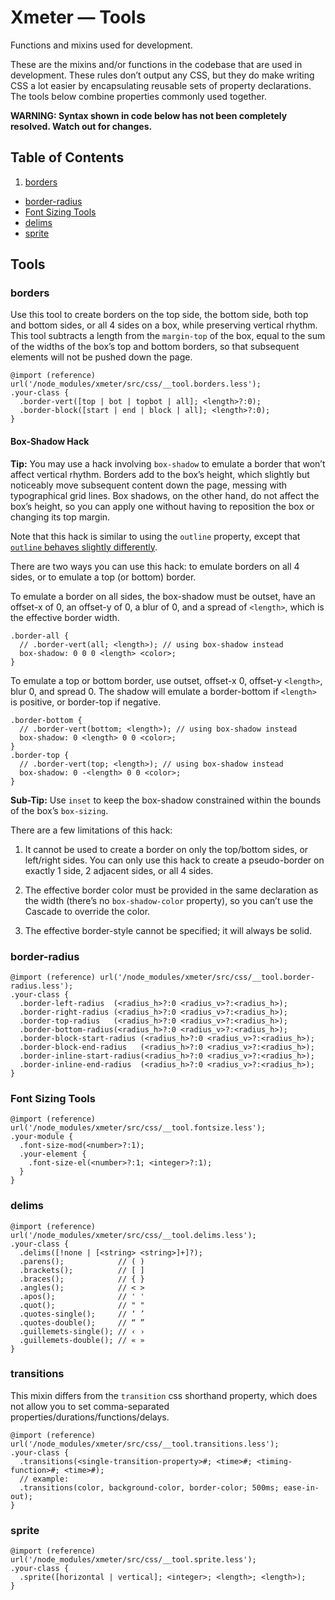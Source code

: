 # Xmeter — Tools

Functions and mixins used for development.

These are the mixins and/or functions in the codebase that are used in development.
These rules don’t output any CSS, but they do make writing CSS a lot easier
by encapsulating reusable sets of property declarations.
The tools below combine properties commonly used together.

**WARNING: Syntax shown in code below has not been completely resolved.
Watch out for changes.**



## Table of Contents

  1. [borders](#borders)
  - [border-radius](#border-radius)
  - [Font Sizing Tools](#font-sizing-tools)
  - [delims](#delims)
  - [sprite](#sprite)



## Tools


### borders
Use this tool to create borders on the top side, the bottom side, both top and bottom sides,
or all 4 sides on a box, while preserving vertical rhythm. This tool subtracts a length from
the `margin-top` of the box, equal to the sum of the widths of the box’s top and bottom borders,
so that subsequent elements will not be pushed down the page.
```less
@import (reference) url('/node_modules/xmeter/src/css/__tool.borders.less');
.your-class {
  .border-vert([top | bot | topbot | all]; <length>?:0);
  .border-block([start | end | block | all]; <length>?:0);
}
```

#### Box-Shadow Hack
**Tip:** You may use a hack involving `box-shadow` to emulate a border that won’t affect
vertical rhythm. Borders add to the box’s height, which slightly but noticeably
move subsequent content down the page, messing with typographical grid lines. Box shadows,
on the other hand, do not affect the box’s height, so you can apply one without
having to reposition the box or changing its top margin.

Note that this hack is similar to using the `outline` property, except that
[`outline` behaves slightly differently](https://css-tricks.com/almanac/properties/o/outline/).

There are two ways you can use this hack:
to emulate borders on all 4 sides, or to emulate a top (or bottom) border.

To emulate a border on all sides, the box-shadow must be outset, have an offset-x of 0,
an offset-y of 0, a blur of 0, and a spread of `<length>`, which is the effective border width.
```less
.border-all {
  // .border-vert(all; <length>); // using box-shadow instead
  box-shadow: 0 0 0 <length> <color>;
}
```
To emulate a top or bottom border, use outset, offset-x 0, offset-y `<length>`, blur 0, and spread 0.
The shadow will emulate a border-bottom if `<length>` is positive, or border-top if negative.
```less
.border-bottom {
  // .border-vert(bottom; <length>); // using box-shadow instead
  box-shadow: 0 <length> 0 0 <color>;
}
.border-top {
  // .border-vert(top; <length>); // using box-shadow instead
  box-shadow: 0 -<length> 0 0 <color>;
}
```

**Sub-Tip:** Use `inset` to keep the box-shadow constrained within the bounds of the box’s `box-sizing`.

There are a few limitations of this hack:

1. It cannot be used to create a border on only the top/bottom sides, or left/right sides.
You can only use this hack to create a pseudo-border on exactly 1 side, 2 adjacent sides, or all 4 sides.

2. The effective border color must be provided in the same declaration as the width
(there’s no `box-shadow-color` property),
so you can’t use the Cascade to override the color.

3. The effective border-style cannot be specified; it will always be solid.


### border-radius
```less
@import (reference) url('/node_modules/xmeter/src/css/__tool.border-radius.less');
.your-class {
  .border-left-radius  (<radius_h>?:0 <radius_v>?:<radius_h>);
  .border-right-radius (<radius_h>?:0 <radius_v>?:<radius_h>);
  .border-top-radius   (<radius_h>?:0 <radius_v>?:<radius_h>);
  .border-bottom-radius(<radius_h>?:0 <radius_v>?:<radius_h>);
  .border-block-start-radius (<radius_h>?:0 <radius_v>?:<radius_h>);
  .border-block-end-radius   (<radius_h>?:0 <radius_v>?:<radius_h>);
  .border-inline-start-radius(<radius_h>?:0 <radius_v>?:<radius_h>);
  .border-inline-end-radius  (<radius_h>?:0 <radius_v>?:<radius_h>);
}
```


### Font Sizing Tools
```less
@import (reference) url('/node_modules/xmeter/src/css/__tool.fontsize.less');
.your-module {
  .font-size-mod(<number>?:1);
  .your-element {
    .font-size-el(<number>?:1; <integer>?:1);
  }
}
```


### delims
```less
@import (reference) url('/node_modules/xmeter/src/css/__tool.delims.less');
.your-class {
  .delims([!none | [<string> <string>]+]?);
  .parens();            // ( )
  .brackets();          // [ ]
  .braces();            // { }
  .angles();            // < >
  .apos();              // ' '
  .quot();              // " "
  .quotes-single();     // ‘ ’
  .quotes-double();     // “ ”
  .guillemets-single(); // ‹ ›
  .guillemets-double(); // « »
}
```


### transitions
This mixin differs from the `transition` css shorthand property, which does not allow you to set comma-separated properties/durations/functions/delays.
```less
@import (reference) url('/node_modules/xmeter/src/css/__tool.transitions.less');
.your-class {
  .transitions(<single-transition-property>#; <time>#; <timing-function>#; <time>#);
  // example:
  .transitions(color, background-color, border-color; 500ms; ease-in-out);
}
```


### sprite
```less
@import (reference) url('/node_modules/xmeter/src/css/__tool.sprite.less');
.your-class {
  .sprite([horizontal | vertical]; <integer>; <length>; <length>);
}
```
